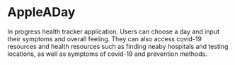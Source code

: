 # AppleADay
In progress health tracker application.
Users can choose a day and input their symptoms and overall feeling.
They can also access covid-19 resources and health resources 
such as finding neaby hospitals and testing locations,
as well as symptoms of covid-19 and prevention methods.
